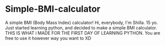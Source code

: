 # Simple-BMI-calculator
A simple BMI (Body Mass Index) calculator!
Hi, everybody, I'm Shilla. 15 yo. 
Just started learning python, and decided to make a simple BMI calculator.
THIS IS WHAT i MADE FOR THE FIRST DAY OF LEARNING PYTHON.
You are free to use it however way you want to XD
